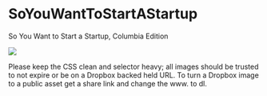 # SoYouWantToStartAStartup
So You Want to Start a Startup, Columbia Edition 

<img src="https://dl.dropbox.com/s/olqtdnljqlmul9e/Screen%20Shot%202017-01-26%20at%2011.31.53%20PM.png?dl=0">

Please keep the CSS clean and selector heavy; all images should be trusted to not expire or be on a Dropbox backed held URL. To turn a Dropbox image to a public asset get a share link and change the www. to dl. 
